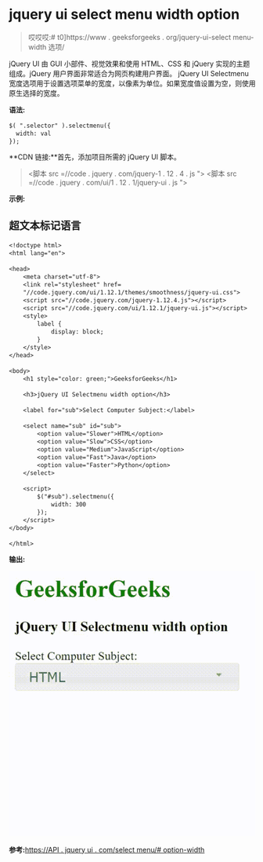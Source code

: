 # jquery ui select menu width option

> 哎哎哎:# t0]https://www . geeksforgeeks . org/jquery-ui-select menu-width 选项/

jQuery UI 由 GUI 小部件、视觉效果和使用 HTML、CSS 和 jQuery 实现的主题组成。jQuery 用户界面非常适合为网页构建用户界面。
jQuery UI Selectmenu 宽度选项用于设置选项菜单的宽度，以像素为单位。如果宽度值设置为空，则使用原生选择的宽度。

**语法:**

```
$( ".selector" ).selectmenu({
  width: val
});
```

**CDN 链接:**首先，添加项目所需的 jQuery UI 脚本。

> <link rel="”stylesheet”" href="”//code.jquery.com/ui/1.12.1/themes/smoothness/jquery-ui.css”">
> <脚本 src =//code . jquery . com/jquery-1 . 12 . 4 . js "></脚本>
> <脚本 src =//code . jquery . com/ui/1 . 12 . 1/jquery-ui . js "></脚本>

**示例:**

## 超文本标记语言

```
<!doctype html>
<html lang="en">

<head>
    <meta charset="utf-8">
    <link rel="stylesheet" href=
    "//code.jquery.com/ui/1.12.1/themes/smoothness/jquery-ui.css">
    <script src="//code.jquery.com/jquery-1.12.4.js"></script>
    <script src="//code.jquery.com/ui/1.12.1/jquery-ui.js"></script>
    <style>
        label {
            display: block;
        }
    </style>
</head>

<body>
    <h1 style="color: green;">GeeksforGeeks</h1>

    <h3>jQuery UI Selectmenu width option</h3>

    <label for="sub">Select Computer Subject:</label>

    <select name="sub" id="sub">
        <option value="Slower">HTML</option>
        <option value="Slow">CSS</option>
        <option value="Medium">JavaScript</option>
        <option value="Fast">Java</option>
        <option value="Faster">Python</option>
    </select>

    <script>
        $("#sub").selectmenu({
            width: 300
        });
    </script>
</body>

</html>
```

**输出:**

![](img/b1f8d89713e3c392cc56974e09bd1853.png)

**参考:**[https://API . jquery ui . com/select menu/# option-width](https://api.jqueryui.com/selectmenu/#option-width)